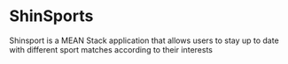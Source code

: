 # ShinSports
Shinsport is a MEAN Stack application that allows users to stay up to date with different sport matches according to their interests
